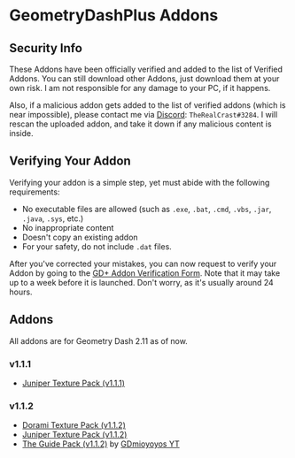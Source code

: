 # GeometryDashPlus Addons

## Security Info
These Addons have been officially verified and added to the list of Verified Addons. You can still download other Addons, just download them at your own risk. I am not responsible for any damage to your PC, if it happens.

Also, if a malicious addon gets added to the list of verified addons (which is near impossible), please contact me via [Discord](https://www.discord.com): `TheRealCrast#3284`. I will rescan the uploaded addon, and take it down if any malicious content is inside.

## Verifying Your Addon
Verifying your addon is a simple step, yet must abide with the following requirements:

* No executable files are allowed (such as ``.exe``, ``.bat``, ``.cmd``, ``.vbs``, ``.jar``, ``.java``, ``.sys``, etc.)
* No inappropriate content
* Doesn't copy an existing addon
* For your safety, do not include ``.dat`` files.

After you've corrected your mistakes, you can now request to verify your Addon by going to the [GD+ Addon Verification Form](https://docs.google.com/forms/d/e/1FAIpQLSct92OebFTNP2z0GErLsmhe66pSUHrlUv71dEt8SYJNFeE1EQ/viewform). Note that it may take up to a week before it is launched. Don't worry, as it's usually around 24 hours.

## Addons
All addons are for Geometry Dash 2.11 as of now.

### v1.1.1
* [Juniper Texture Pack (v1.1.1)](http://www.mediafire.com/file/aoe9xkw09bxknzn/Juniper_Texture_Pack.zip/file)

### v1.1.2
* [Dorami Texture Pack (v1.1.2)](https://www.mediafire.com/file/agt5nphzbci8s0e/Dorami+Texture+Pack.zip/file)
* [Juniper Texture Pack (v1.1.2)](https://www.mediafire.com/file/w601f1xz7572hcf/Juniper+Texture+Pack+v1.1.2.zip/file)
* [The Guide Pack (v1.1.2)](http://www.mediafire.com/file/z6qfq6v5qnxktjy/the+guide+pack.zip/file) by [GDmioyoyos YT](https://www.youtube.com/channel/UCecmh7wYXvblS72Jg8DesCg)
